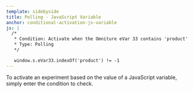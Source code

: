 ```yaml
---
template: sidebyside
title: Polling - JavaScript Variable
anchor: conditional-activation-js-variable
js: |
  /*
   * Condition: Activate when the Omniture eVar 33 contains 'product'
   * Type: Polling
   */

   window.s.eVar33.indexOf('product') != -1
---
```


To activate an experiment based on the value of a JavaScript variable, simply enter the condition to check.
